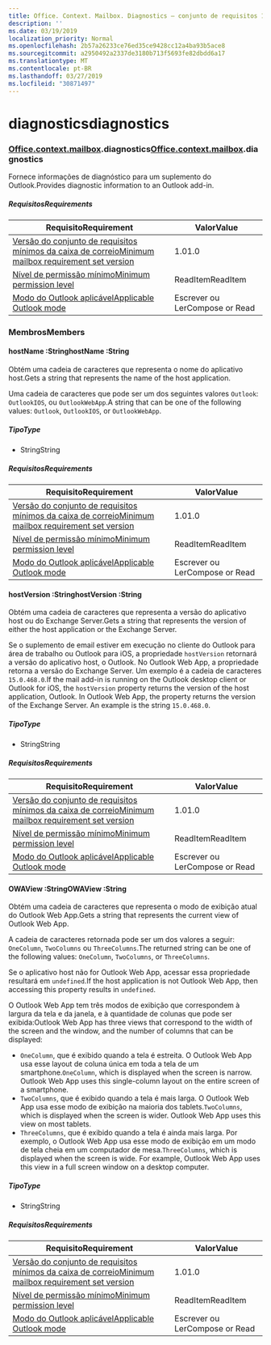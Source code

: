 ```yaml
---
title: Office. Context. Mailbox. Diagnostics – conjunto de requisitos 1,2
description: ''
ms.date: 03/19/2019
localization_priority: Normal
ms.openlocfilehash: 2b57a26233ce76ed35ce9428cc12a4ba93b5ace8
ms.sourcegitcommit: a2950492a2337de3180b713f5693fe82dbdd6a17
ms.translationtype: MT
ms.contentlocale: pt-BR
ms.lasthandoff: 03/27/2019
ms.locfileid: "30871497"
---
```

# <a name="diagnostics"></a><span data-ttu-id="624bd-102">diagnostics</span><span class="sxs-lookup"><span data-stu-id="624bd-102">diagnostics</span></span>

### <a name="officeofficemdcontextofficecontextmdmailboxofficecontextmailboxmddiagnostics"></a><span data-ttu-id="624bd-103">[Office](Office.md)[.context](Office.context.md)[.mailbox](Office.context.mailbox.md).diagnostics</span><span class="sxs-lookup"><span data-stu-id="624bd-103">[Office](Office.md)[.context](Office.context.md)[.mailbox](Office.context.mailbox.md).diagnostics</span></span>

<span data-ttu-id="624bd-104">Fornece informações de diagnóstico para um suplemento do Outlook.</span><span class="sxs-lookup"><span data-stu-id="624bd-104">Provides diagnostic information to an Outlook add-in.</span></span>

##### <a name="requirements"></a><span data-ttu-id="624bd-105">Requisitos</span><span class="sxs-lookup"><span data-stu-id="624bd-105">Requirements</span></span>

|<span data-ttu-id="624bd-106">Requisito</span><span class="sxs-lookup"><span data-stu-id="624bd-106">Requirement</span></span>| <span data-ttu-id="624bd-107">Valor</span><span class="sxs-lookup"><span data-stu-id="624bd-107">Value</span></span>|
|---|---|
|[<span data-ttu-id="624bd-108">Versão do conjunto de requisitos mínimos da caixa de correio</span><span class="sxs-lookup"><span data-stu-id="624bd-108">Minimum mailbox requirement set version</span></span>](/office/dev/add-ins/reference/requirement-sets/outlook-api-requirement-sets)| <span data-ttu-id="624bd-109">1.0</span><span class="sxs-lookup"><span data-stu-id="624bd-109">1.0</span></span>|
|[<span data-ttu-id="624bd-110">Nível de permissão mínimo</span><span class="sxs-lookup"><span data-stu-id="624bd-110">Minimum permission level</span></span>](/outlook/add-ins/understanding-outlook-add-in-permissions)| <span data-ttu-id="624bd-111">ReadItem</span><span class="sxs-lookup"><span data-stu-id="624bd-111">ReadItem</span></span>|
|[<span data-ttu-id="624bd-112">Modo do Outlook aplicável</span><span class="sxs-lookup"><span data-stu-id="624bd-112">Applicable Outlook mode</span></span>](/outlook/add-ins/#extension-points)| <span data-ttu-id="624bd-113">Escrever ou Ler</span><span class="sxs-lookup"><span data-stu-id="624bd-113">Compose or Read</span></span>|

### <a name="members"></a><span data-ttu-id="624bd-114">Membros</span><span class="sxs-lookup"><span data-stu-id="624bd-114">Members</span></span>

####  <a name="hostname-string"></a><span data-ttu-id="624bd-115">hostName :String</span><span class="sxs-lookup"><span data-stu-id="624bd-115">hostName :String</span></span>

<span data-ttu-id="624bd-116">Obtém uma cadeia de caracteres que representa o nome do aplicativo host.</span><span class="sxs-lookup"><span data-stu-id="624bd-116">Gets a string that represents the name of the host application.</span></span>

<span data-ttu-id="624bd-117">Uma cadeia de caracteres que pode ser um dos seguintes valores `Outlook`: `OutlookIOS`, ou `OutlookWebApp`.</span><span class="sxs-lookup"><span data-stu-id="624bd-117">A string that can be one of the following values: `Outlook`, `OutlookIOS`, or `OutlookWebApp`.</span></span>

##### <a name="type"></a><span data-ttu-id="624bd-118">Tipo</span><span class="sxs-lookup"><span data-stu-id="624bd-118">Type</span></span>

*   <span data-ttu-id="624bd-119">String</span><span class="sxs-lookup"><span data-stu-id="624bd-119">String</span></span>

##### <a name="requirements"></a><span data-ttu-id="624bd-120">Requisitos</span><span class="sxs-lookup"><span data-stu-id="624bd-120">Requirements</span></span>

|<span data-ttu-id="624bd-121">Requisito</span><span class="sxs-lookup"><span data-stu-id="624bd-121">Requirement</span></span>| <span data-ttu-id="624bd-122">Valor</span><span class="sxs-lookup"><span data-stu-id="624bd-122">Value</span></span>|
|---|---|
|[<span data-ttu-id="624bd-123">Versão do conjunto de requisitos mínimos da caixa de correio</span><span class="sxs-lookup"><span data-stu-id="624bd-123">Minimum mailbox requirement set version</span></span>](/office/dev/add-ins/reference/requirement-sets/outlook-api-requirement-sets)| <span data-ttu-id="624bd-124">1.0</span><span class="sxs-lookup"><span data-stu-id="624bd-124">1.0</span></span>|
|[<span data-ttu-id="624bd-125">Nível de permissão mínimo</span><span class="sxs-lookup"><span data-stu-id="624bd-125">Minimum permission level</span></span>](/outlook/add-ins/understanding-outlook-add-in-permissions)| <span data-ttu-id="624bd-126">ReadItem</span><span class="sxs-lookup"><span data-stu-id="624bd-126">ReadItem</span></span>|
|[<span data-ttu-id="624bd-127">Modo do Outlook aplicável</span><span class="sxs-lookup"><span data-stu-id="624bd-127">Applicable Outlook mode</span></span>](/outlook/add-ins/#extension-points)| <span data-ttu-id="624bd-128">Escrever ou Ler</span><span class="sxs-lookup"><span data-stu-id="624bd-128">Compose or Read</span></span>|

####  <a name="hostversion-string"></a><span data-ttu-id="624bd-129">hostVersion :String</span><span class="sxs-lookup"><span data-stu-id="624bd-129">hostVersion :String</span></span>

<span data-ttu-id="624bd-130">Obtém uma cadeia de caracteres que representa a versão do aplicativo host ou do Exchange Server.</span><span class="sxs-lookup"><span data-stu-id="624bd-130">Gets a string that represents the version of either the host application or the Exchange Server.</span></span>

<span data-ttu-id="624bd-p101">Se o suplemento de email estiver em execução no cliente do Outlook para área de trabalho ou Outlook para iOS, a propriedade `hostVersion` retornará a versão do aplicativo host, o Outlook. No Outlook Web App, a propriedade retorna a versão do Exchange Server. Um exemplo é a cadeia de caracteres `15.0.468.0`.</span><span class="sxs-lookup"><span data-stu-id="624bd-p101">If the mail add-in is running on the Outlook desktop client or Outlook for iOS, the `hostVersion` property returns the version of the host application, Outlook. In Outlook Web App, the property returns the version of the Exchange Server. An example is the string `15.0.468.0`.</span></span>

##### <a name="type"></a><span data-ttu-id="624bd-134">Tipo</span><span class="sxs-lookup"><span data-stu-id="624bd-134">Type</span></span>

*   <span data-ttu-id="624bd-135">String</span><span class="sxs-lookup"><span data-stu-id="624bd-135">String</span></span>

##### <a name="requirements"></a><span data-ttu-id="624bd-136">Requisitos</span><span class="sxs-lookup"><span data-stu-id="624bd-136">Requirements</span></span>

|<span data-ttu-id="624bd-137">Requisito</span><span class="sxs-lookup"><span data-stu-id="624bd-137">Requirement</span></span>| <span data-ttu-id="624bd-138">Valor</span><span class="sxs-lookup"><span data-stu-id="624bd-138">Value</span></span>|
|---|---|
|[<span data-ttu-id="624bd-139">Versão do conjunto de requisitos mínimos da caixa de correio</span><span class="sxs-lookup"><span data-stu-id="624bd-139">Minimum mailbox requirement set version</span></span>](/office/dev/add-ins/reference/requirement-sets/outlook-api-requirement-sets)| <span data-ttu-id="624bd-140">1.0</span><span class="sxs-lookup"><span data-stu-id="624bd-140">1.0</span></span>|
|[<span data-ttu-id="624bd-141">Nível de permissão mínimo</span><span class="sxs-lookup"><span data-stu-id="624bd-141">Minimum permission level</span></span>](/outlook/add-ins/understanding-outlook-add-in-permissions)| <span data-ttu-id="624bd-142">ReadItem</span><span class="sxs-lookup"><span data-stu-id="624bd-142">ReadItem</span></span>|
|[<span data-ttu-id="624bd-143">Modo do Outlook aplicável</span><span class="sxs-lookup"><span data-stu-id="624bd-143">Applicable Outlook mode</span></span>](/outlook/add-ins/#extension-points)| <span data-ttu-id="624bd-144">Escrever ou Ler</span><span class="sxs-lookup"><span data-stu-id="624bd-144">Compose or Read</span></span>|

####  <a name="owaview-string"></a><span data-ttu-id="624bd-145">OWAView :String</span><span class="sxs-lookup"><span data-stu-id="624bd-145">OWAView :String</span></span>

<span data-ttu-id="624bd-146">Obtém uma cadeia de caracteres que representa o modo de exibição atual do Outlook Web App.</span><span class="sxs-lookup"><span data-stu-id="624bd-146">Gets a string that represents the current view of Outlook Web App.</span></span>

<span data-ttu-id="624bd-147">A cadeia de caracteres retornada pode ser um dos valores a seguir: `OneColumn`, `TwoColumns` ou `ThreeColumns`.</span><span class="sxs-lookup"><span data-stu-id="624bd-147">The returned string can be one of the following values: `OneColumn`, `TwoColumns`, or `ThreeColumns`.</span></span>

<span data-ttu-id="624bd-148">Se o aplicativo host não for Outlook Web App, acessar essa propriedade resultará em `undefined`.</span><span class="sxs-lookup"><span data-stu-id="624bd-148">If the host application is not Outlook Web App, then accessing this property results in `undefined`.</span></span>

<span data-ttu-id="624bd-149">O Outlook Web App tem três modos de exibição que correspondem à largura da tela e da janela, e à quantidade de colunas que pode ser exibida:</span><span class="sxs-lookup"><span data-stu-id="624bd-149">Outlook Web App has three views that correspond to the width of the screen and the window, and the number of columns that can be displayed:</span></span>

*   <span data-ttu-id="624bd-p102">`OneColumn`, que é exibido quando a tela é estreita. O Outlook Web App usa esse layout de coluna única em toda a tela de um smartphone.</span><span class="sxs-lookup"><span data-stu-id="624bd-p102">`OneColumn`, which is displayed when the screen is narrow. Outlook Web App uses this single-column layout on the entire screen of a smartphone.</span></span>
*   <span data-ttu-id="624bd-p103">`TwoColumns`, que é exibido quando a tela é mais larga. O Outlook Web App usa esse modo de exibição na maioria dos tablets.</span><span class="sxs-lookup"><span data-stu-id="624bd-p103">`TwoColumns`, which is displayed when the screen is wider. Outlook Web App uses this view on most tablets.</span></span>
*   <span data-ttu-id="624bd-p104">`ThreeColumns`, que é exibido quando a tela é ainda mais larga. Por exemplo, o Outlook Web App usa esse modo de exibição em um modo de tela cheia em um computador de mesa.</span><span class="sxs-lookup"><span data-stu-id="624bd-p104">`ThreeColumns`, which is displayed when the screen is wide. For example, Outlook Web App uses this view in a full screen window on a desktop computer.</span></span>

##### <a name="type"></a><span data-ttu-id="624bd-156">Tipo</span><span class="sxs-lookup"><span data-stu-id="624bd-156">Type</span></span>

*   <span data-ttu-id="624bd-157">String</span><span class="sxs-lookup"><span data-stu-id="624bd-157">String</span></span>

##### <a name="requirements"></a><span data-ttu-id="624bd-158">Requisitos</span><span class="sxs-lookup"><span data-stu-id="624bd-158">Requirements</span></span>

|<span data-ttu-id="624bd-159">Requisito</span><span class="sxs-lookup"><span data-stu-id="624bd-159">Requirement</span></span>| <span data-ttu-id="624bd-160">Valor</span><span class="sxs-lookup"><span data-stu-id="624bd-160">Value</span></span>|
|---|---|
|[<span data-ttu-id="624bd-161">Versão do conjunto de requisitos mínimos da caixa de correio</span><span class="sxs-lookup"><span data-stu-id="624bd-161">Minimum mailbox requirement set version</span></span>](/office/dev/add-ins/reference/requirement-sets/outlook-api-requirement-sets)| <span data-ttu-id="624bd-162">1.0</span><span class="sxs-lookup"><span data-stu-id="624bd-162">1.0</span></span>|
|[<span data-ttu-id="624bd-163">Nível de permissão mínimo</span><span class="sxs-lookup"><span data-stu-id="624bd-163">Minimum permission level</span></span>](/outlook/add-ins/understanding-outlook-add-in-permissions)| <span data-ttu-id="624bd-164">ReadItem</span><span class="sxs-lookup"><span data-stu-id="624bd-164">ReadItem</span></span>|
|[<span data-ttu-id="624bd-165">Modo do Outlook aplicável</span><span class="sxs-lookup"><span data-stu-id="624bd-165">Applicable Outlook mode</span></span>](/outlook/add-ins/#extension-points)| <span data-ttu-id="624bd-166">Escrever ou Ler</span><span class="sxs-lookup"><span data-stu-id="624bd-166">Compose or Read</span></span>|
